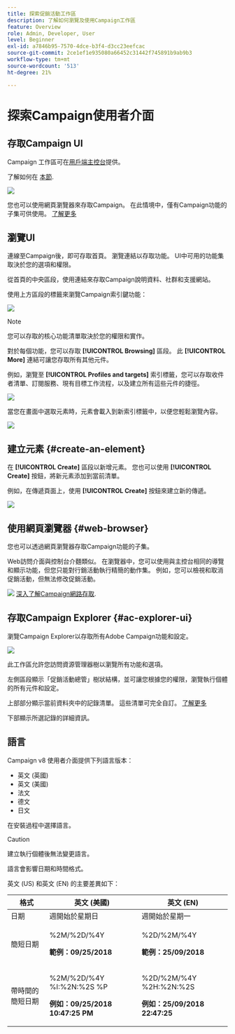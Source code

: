 ```yaml
---
title: 探索促銷活動工作區
description: 了解如何瀏覽及使用Campaign工作區
feature: Overview
role: Admin, Developer, User
level: Beginner
exl-id: a7846b95-7570-4dce-b3f4-d3cc23eefcac
source-git-commit: 2ce1ef1e935080a66452c31442f745891b9ab9b3
workflow-type: tm+mt
source-wordcount: '513'
ht-degree: 21%

---
```


# 探索Campaign使用者介面

## 存取Campaign UI

Campaign 工作區可在[用戶端主控台](../architecture/general-architecture.md)提供。

了解如何在 [本節](../start/connect.md).

![](assets/home-page.png)

您也可以使用網頁瀏覽器來存取Campaign。 在此情境中，僅有Campaign功能的子集可供使用。 [了解更多](#web-browser)

## 瀏覽UI

連線至Campaign後，即可存取首頁。 瀏覽連結以存取功能。 UI中可用的功能集取決於您的選項和權限。

從首頁的中央區段，使用連結來存取Campaign說明資料、社群和支援網站。

使用上方區段的標籤來瀏覽Campaign索引鍵功能：

![](assets/overview-home.png)

>[!NOTE]
>
>您可以存取的核心功能清單取決於您的權限和實作。

對於每個功能，您可以存取 **[!UICONTROL Browsing]** 區段。 此 **[!UICONTROL More]** 連結可讓您存取所有其他元件。

例如，瀏覽至 **[!UICONTROL Profiles and targets]** 索引標籤，您可以存取收件者清單、訂閱服務、現有目標工作流程，以及建立所有這些元件的捷徑。

![](assets/overview-list.png)

當您在畫面中選取元素時，元素會載入到新索引標籤中，以便您輕鬆瀏覽內容。

![](assets/new-tab.png)

## 建立元素 {#create-an-element}

在 **[!UICONTROL Create]** 區段以新增元素。 您也可以使用 **[!UICONTROL Create]** 按鈕，將新元素添加到當前清單。

例如，在傳遞頁面上，使用 **[!UICONTROL Create]** 按鈕來建立新的傳遞。

![](assets/new-recipient.png)

## 使用網頁瀏覽器 {#web-browser}

您也可以透過網頁瀏覽器存取Campaign功能的子集。

Web訪問介面與控制台介麵類似。 在瀏覽器中，您可以使用與主控台相同的導覽和顯示功能，但您只能對行銷活動執行精簡的動作集。 例如，您可以檢視和取消促銷活動，但無法修改促銷活動。

![](../assets/do-not-localize/glass.png) [深入了解Campaign網路存取](../start/connect.md#web-access).

## 存取Campaign Explorer {#ac-explorer-ui}

瀏覽Campaign Explorer以存取所有Adobe Campaign功能和設定。

![](assets/explorer.png)

此工作區允許您訪問資源管理器樹以瀏覽所有功能和選項。

左側區段顯示「促銷活動總管」樹狀結構，並可讓您根據您的權限，瀏覽執行個體的所有元件和設定。

上部部分顯示當前資料夾中的記錄清單。 這些清單可完全自訂。 [了解更多](customize-ui.md)

下部顯示所選記錄的詳細資訊。


## 語言

Campaign v8 使用者介面提供下列語言版本：

* 英文 (英國)
* 英文 (美國)
* 法文
* 德文
* 日文

在安裝過程中選擇語言。

>[!CAUTION]
>
>建立執行個體後無法變更語言。

語言會影響日期和時間格式。


英文 (US) 和英文 (EN) 的主要差異如下：

<table> 
 <thead> 
  <tr> 
   <th> 格式<br /> </th> 
   <th> 英文 (美國)<br /> </th> 
   <th> 英文 (EN)<br /> </th> 
  </tr> 
 </thead> 
 <tbody> 
  <tr> 
   <td> 日期<br /> </td> 
   <td> 週開始於星期日<br /> </td> 
   <td> 週開始於星期一<br /> </td> 
  </tr> 
  <tr> 
   <td> 簡短日期<br /> </td> 
   <td> <p>%2M/%2D/%4Y</p><p><strong>範例：09/25/2018</strong></p> </td> 
   <td> <p>%2D/%2M/%4Y</p><p><strong>範例：25/09/2018</strong></p> </td> 
  </tr> 
  <tr> 
   <td> 帶時間的簡短日期<br /> </td> 
   <td> <p>%2M/%2D/%4Y %I:%2N:%2S %P</p><p><strong>例如：09/25/2018 10:47:25 PM</strong></p> </td> 
   <td> <p>%2D/%2M/%4Y %2H:%2N:%2S</p><p><strong>例如：25/09/2018 22:47:25</strong></p> </td> 
  </tr> 
 </tbody> 
</table>
